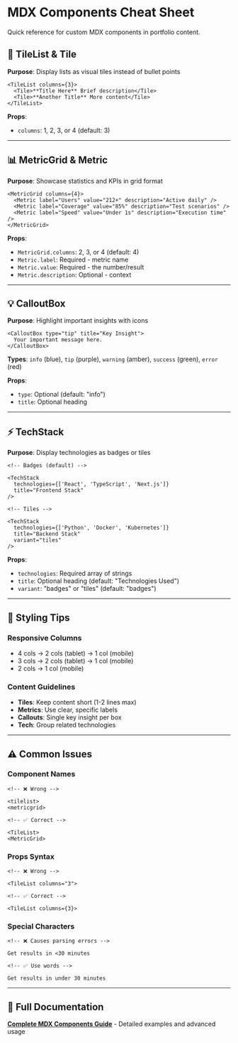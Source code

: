 # MDX Components Cheat Sheet

Quick reference for custom MDX components in portfolio content.

## 🔧 TileList & Tile

**Purpose**: Display lists as visual tiles instead of bullet points

```mdx
<TileList columns={3}>
  <Tile>**Title Here** Brief description</Tile>
  <Tile>**Another Title** More content</Tile>
</TileList>
```

**Props**:

- `columns`: 1, 2, 3, or 4 (default: 3)

---

## 📊 MetricGrid & Metric

**Purpose**: Showcase statistics and KPIs in grid format

```mdx
<MetricGrid columns={4}>
  <Metric label="Users" value="212+" description="Active daily" />
  <Metric label="Coverage" value="85%" description="Test scenarios" />
  <Metric label="Speed" value="Under 1s" description="Execution time" />
</MetricGrid>
```

**Props**:

- `MetricGrid.columns`: 2, 3, or 4 (default: 4)
- `Metric.label`: Required - metric name
- `Metric.value`: Required - the number/result
- `Metric.description`: Optional - context

---

## 💡 CalloutBox

**Purpose**: Highlight important insights with icons

```mdx
<CalloutBox type="tip" title="Key Insight">
  Your important message here.
</CalloutBox>
```

**Types**: `info` (blue), `tip` (purple), `warning` (amber), `success` (green), `error` (red)

**Props**:

- `type`: Optional (default: "info")
- `title`: Optional heading

---

## ⚡ TechStack

**Purpose**: Display technologies as badges or tiles

```mdx
<!-- Badges (default) -->

<TechStack
  technologies={['React', 'TypeScript', 'Next.js']}
  title="Frontend Stack"
/>

<!-- Tiles -->

<TechStack
  technologies={['Python', 'Docker', 'Kubernetes']}
  title="Backend Stack"
  variant="tiles"
/>
```

**Props**:

- `technologies`: Required array of strings
- `title`: Optional heading (default: "Technologies Used")
- `variant`: "badges" or "tiles" (default: "badges")

---

## 🎨 Styling Tips

### Responsive Columns

- 4 cols → 2 cols (tablet) → 1 col (mobile)
- 3 cols → 2 cols (tablet) → 1 col (mobile)
- 2 cols → 1 col (mobile)

### Content Guidelines

- **Tiles**: Keep content short (1-2 lines max)
- **Metrics**: Use clear, specific labels
- **Callouts**: Single key insight per box
- **Tech**: Group related technologies

---

## ⚠️ Common Issues

### Component Names

```mdx
<!-- ❌ Wrong -->

<tilelist>
<metricgrid>

<!-- ✅ Correct -->

<TileList>
<MetricGrid>
```

### Props Syntax

```mdx
<!-- ❌ Wrong -->

<TileList columns="3">

<!-- ✅ Correct -->

<TileList columns={3}>
```

### Special Characters

```mdx
<!-- ❌ Causes parsing errors -->

Get results in <30 minutes

<!-- ✅ Use words -->

Get results in under 30 minutes
```

---

## 📖 Full Documentation

**[Complete MDX Components Guide](mdx-components-guide.md)** - Detailed examples and advanced usage
